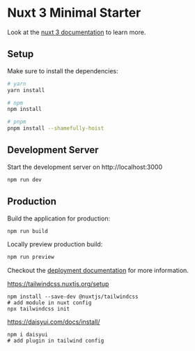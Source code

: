 # Nuxt 3 Minimal Starter

Look at the [nuxt 3 documentation](https://v3.nuxtjs.org) to learn more.

## Setup

Make sure to install the dependencies:

```bash
# yarn
yarn install

# npm
npm install

# pnpm
pnpm install --shamefully-hoist
```

## Development Server

Start the development server on http://localhost:3000

```bash
npm run dev
```

## Production

Build the application for production:

```bash
npm run build
```

Locally preview production build:

```bash
npm run preview
```

Checkout the [deployment documentation](https://v3.nuxtjs.org/docs/deployment) for more information.

https://tailwindcss.nuxtjs.org/setup

```shell
npm install --save-dev @nuxtjs/tailwindcss
# add module in nuxt config
npx tailwindcss init
```

https://daisyui.com/docs/install/
```shell
npm i daisyui
# add plugin in tailwind config
```
